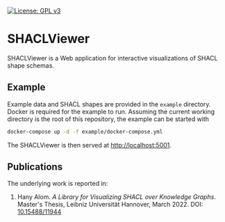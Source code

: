 [![License: GPL v3](https://img.shields.io/badge/License-GPLv3-blue.svg)](LICENSE)

# SHACLViewer

SHACLViewer is a Web application for interactive visualizations of SHACL shape schemas.

## Example
Example data and SHACL shapes are provided in the `example` directory.
Docker is required for the example to run.
Assuming the current working directory is the root of this repository, the example can be started with

```bash
docker-compose up -d -f example/docker-compose.yml
```

The SHACLViewer is then served at [http://localhost:5001](http://localhost:5001).

## Publications
The underlying work is reported in:

1. Hany Alom. _A Library for Visualizing SHACL over Knowledge Graphs_. Master's Thesis, Leibniz Universität Hannover, March 2022. DOI: [10.15488/11944](https://doi.org/10.15488/11944)
